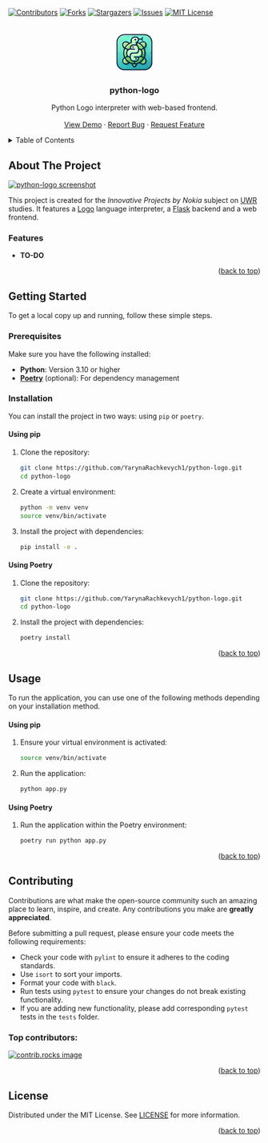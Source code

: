 <a id="readme-top"></a>



<!-- PROJECT SHIELDS -->
[![Contributors][contributors-shield]][contributors-url]
[![Forks][forks-shield]][forks-url]
[![Stargazers][stars-shield]][stars-url]
[![Issues][issues-shield]][issues-url]
[![MIT License][license-shield]][license-url]



<!-- PROJECT LOGO -->
<br />
<div align="center">
  <a href="https://github.com/YarynaRachkevych1/python-logo">
    <img src="images/logo.png" alt="Logo" width="80" height="80">
  </a>

<h3 align="center">python-logo</h3>

  <p align="center">
    Python Logo interpreter with web-based frontend.
    <br />
    <br />
    <a href="https://github.com/YarynaRachkevych1/python-logo">View Demo</a>
    ·
    <a href="https://github.com/YarynaRachkevych1/python-logo/issues/new?labels=bug&template=bug-report---.md">Report Bug</a>
    ·
    <a href="https://github.com/YarynaRachkevych1/python-logo/issues/new?labels=enhancement&template=feature-request---.md">Request Feature</a>
  </p>
</div>



<!-- TABLE OF CONTENTS -->
<details>
  <summary>Table of Contents</summary>
  <ol>
    <li>
      <a href="#about-the-project">About The Project</a>
      <ul>
        <li><a href="#features">Features</a></li>
      </ul>
    </li>
    <li>
      <a href="#getting-started">Getting Started</a>
      <ul>
        <li><a href="#prerequisites">Prerequisites</a></li>
        <li><a href="#installation">Installation</a></li>
      </ul>
    </li>
    <li><a href="#usage">Usage</a></li>
    <li><a href="#contributing">Contributing</a></li>
    <li><a href="#license">License</a></li>
  </ol>
</details>



<!-- ABOUT THE PROJECT -->
## About The Project

[![python-logo screenshot][product-screenshot]][product-screenshot]

This project is created for the *Innovative Projects by Nokia* subject on [UWR][uwr-url] studies. It features a [Logo][logo-url] language interpreter, a [Flask][flask-url] backend and a web frontend.

<a id="features"></a>
### Features

- **TO-DO**

<p align="right">(<a href="#readme-top">back to top</a>)</p>



<!-- GETTING STARTED -->
## Getting Started

To get a local copy up and running, follow these simple steps.

### Prerequisites

Make sure you have the following installed:
- **Python**: Version 3.10 or higher
- [**Poetry**][poetry-url] (optional): For dependency management

### Installation

You can install the project in two ways: using `pip` or `poetry`.

#### Using pip

1. Clone the repository:
   
   ```sh
   git clone https://github.com/YarynaRachkevych1/python-logo.git
   cd python-logo
   ```

2. Create a virtual environment:
   
   ```sh
   python -m venv venv
   source venv/bin/activate
   ```

3. Install the project with dependencies:
   
   ```sh
   pip install -e .
   ```

#### Using Poetry

1. Clone the repository:
   
   ```sh
   git clone https://github.com/YarynaRachkevych1/python-logo.git
   cd python-logo
   ```

2. Install the project with dependencies:
   
   ```sh
   poetry install
   ```

<p align="right">(<a href="#readme-top">back to top</a>)</p>



<!-- USAGE -->
## Usage

To run the application, you can use one of the following methods depending on your installation method.

#### Using pip

1. Ensure your virtual environment is activated:
   
   ```sh
   source venv/bin/activate
   ```

2. Run the application:
   
   ```sh
   python app.py
   ```

#### Using Poetry

1. Run the application within the Poetry environment:
   
   ```sh
   poetry run python app.py
   ```

<p align="right">(<a href="#readme-top">back to top</a>)</p>



<!-- CONTRIBUTING -->
## Contributing

Contributions are what make the open-source community such an amazing place to learn, inspire, and create. Any contributions you make are **greatly appreciated**.

Before submitting a pull request, please ensure your code meets the following requirements:

- Check your code with `pylint` to ensure it adheres to the coding standards.
- Use `isort` to sort your imports.
- Format your code with `black`.
- Run tests using `pytest` to ensure your changes do not break existing functionality.
- If you are adding new functionality, please add corresponding `pytest` tests in the `tests` folder.

### Top contributors:

<a href="https://github.com/YarynaRachkevych1/python-logo/graphs/contributors">
  <img src="https://contrib.rocks/image?repo=YarynaRachkevych1/python-logo" alt="contrib.rocks image" />
</a>

<p align="right">(<a href="#readme-top">back to top</a>)</p>



<!-- LICENSE -->
## License

Distributed under the MIT License. See [LICENSE][license-url] for more information.

<p align="right">(<a href="#readme-top">back to top</a>)</p>



<!-- MARKDOWN LINKS & IMAGES -->
<!-- https://www.markdownguide.org/basic-syntax/#reference-style-links -->
[contributors-shield]: https://img.shields.io/github/contributors/YarynaRachkevych1/python-logo.svg?style=for-the-badge
[contributors-url]: https://github.com/YarynaRachkevych1/python-logo/graphs/contributors
[forks-shield]: https://img.shields.io/github/forks/YarynaRachkevych1/python-logo.svg?style=for-the-badge
[forks-url]: https://github.com/YarynaRachkevych1/python-logo/network/members
[stars-shield]: https://img.shields.io/github/stars/YarynaRachkevych1/python-logo.svg?style=for-the-badge
[stars-url]: https://github.com/YarynaRachkevych1/python-logo/stargazers
[issues-shield]: https://img.shields.io/github/issues/YarynaRachkevych1/python-logo.svg?style=for-the-badge
[issues-url]: https://github.com/YarynaRachkevych1/python-logo/issues
[license-shield]: https://img.shields.io/github/license/YarynaRachkevych1/python-logo.svg?style=for-the-badge
[license-url]: https://github.com/YarynaRachkevych1/python-logo/blob/master/LICENSE
[product-screenshot]: https://github.com/YarynaRachkevych1/python-logo/blob/master/images/screenshot.png
[logo-url]: https://en.wikipedia.org/wiki/Logo_(programming_language)
[uwr-url]: https://rekrutacja.uni.wroc.pl/kierunek/informatyka-i-stopnia-stacjonarne-licencjackie-i-inzynierskie
[flask-url]: https://flask.palletsprojects.com/en/stable
[poetry-url]: https://python-poetry.org
